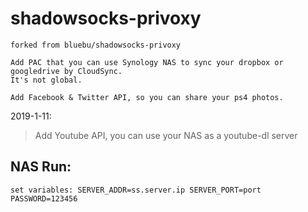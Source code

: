 # shadowsocks-privoxy

    forked from bluebu/shadowsocks-privoxy

    Add PAC that you can use Synology NAS to sync your dropbox or googledrive by CloudSync.
    It's not global.
    
    Add Facebook & Twitter API, so you can share your ps4 photos.

2019-1-11:
>   Add Youtube API, you can use your NAS as a youtube-dl server


## NAS Run:

~~~
set variables: SERVER_ADDR=ss.server.ip SERVER_PORT=port PASSWORD=123456
~~~
